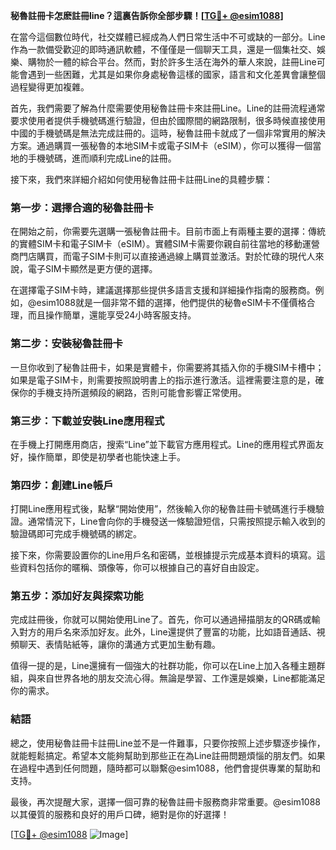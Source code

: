 **秘魯註冊卡怎麽註冊line？這裏告訴你全部步驟！[[TG💪+ @esim1088](https://t.me/s/esim1088)]**

在當今這個數位時代，社交媒體已經成為人們日常生活中不可或缺的一部分。Line作為一款備受歡迎的即時通訊軟體，不僅僅是一個聊天工具，還是一個集社交、娛樂、購物於一體的綜合平台。然而，對於許多生活在海外的華人來說，註冊Line可能會遇到一些困難，尤其是如果你身處秘魯這樣的國家，語言和文化差異會讓整個過程變得更加複雜。

首先，我們需要了解為什麼需要使用秘魯註冊卡來註冊Line。Line的註冊流程通常要求使用者提供手機號碼進行驗證，但由於國際間的網路限制，很多時候直接使用中國的手機號碼是無法完成註冊的。這時，秘魯註冊卡就成了一個非常實用的解決方案。通過購買一張秘魯的本地SIM卡或電子SIM卡（eSIM），你可以獲得一個當地的手機號碼，進而順利完成Line的註冊。

接下來，我們來詳細介紹如何使用秘魯註冊卡註冊Line的具體步驟：

### 第一步：選擇合適的秘魯註冊卡

在開始之前，你需要先選購一張秘魯註冊卡。目前市面上有兩種主要的選擇：傳統的實體SIM卡和電子SIM卡（eSIM）。實體SIM卡需要你親自前往當地的移動運營商門店購買，而電子SIM卡則可以直接通過線上購買並激活。對於忙碌的現代人來說，電子SIM卡顯然是更方便的選擇。

在選擇電子SIM卡時，建議選擇那些提供多語言支援和詳細操作指南的服務商。例如，@esim1088就是一個非常不錯的選擇，他們提供的秘魯eSIM卡不僅價格合理，而且操作簡單，還能享受24小時客服支持。

### 第二步：安裝秘魯註冊卡

一旦你收到了秘魯註冊卡，如果是實體卡，你需要將其插入你的手機SIM卡槽中；如果是電子SIM卡，則需要按照說明書上的指示進行激活。這裡需要注意的是，確保你的手機支持所選頻段的網路，否則可能會影響正常使用。

### 第三步：下載並安裝Line應用程式

在手機上打開應用商店，搜索“Line”並下載官方應用程式。Line的應用程式界面友好，操作簡單，即使是初學者也能快速上手。

### 第四步：創建Line帳戶

打開Line應用程式後，點擊“開始使用”，然後輸入你的秘魯註冊卡號碼進行手機驗證。通常情況下，Line會向你的手機發送一條驗證短信，只需按照提示輸入收到的驗證碼即可完成手機號碼的綁定。

接下來，你需要設置你的Line用戶名和密碼，並根據提示完成基本資料的填寫。這些資料包括你的暱稱、頭像等，你可以根據自己的喜好自由設定。

### 第五步：添加好友與探索功能

完成註冊後，你就可以開始使用Line了。首先，你可以通過掃描朋友的QR碼或輸入對方的用戶名來添加好友。此外，Line還提供了豐富的功能，比如語音通話、視頻聊天、表情貼紙等，讓你的溝通方式更加生動有趣。

值得一提的是，Line還擁有一個強大的社群功能，你可以在Line上加入各種主題群組，與來自世界各地的朋友交流心得。無論是學習、工作還是娛樂，Line都能滿足你的需求。

### 結語

總之，使用秘魯註冊卡註冊Line並不是一件難事，只要你按照上述步驟逐步操作，就能輕鬆搞定。希望本文能夠幫助到那些正在為Line註冊問題煩惱的朋友們。如果在過程中遇到任何問題，隨時都可以聯繫@esim1088，他們會提供專業的幫助和支持。

最後，再次提醒大家，選擇一個可靠的秘魯註冊卡服務商非常重要。@esim1088以其優質的服務和良好的用戶口碑，絕對是你的好選擇！

[[TG💪+ @esim1088](https://t.me/s/esim1088) ![Image](https://i.postimg.cc/4NQfJmqS/Snipaste-2025-05-13-00-14-12.png)]